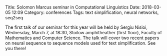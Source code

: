 Title: Solomon Marcus seminar in Computational Linguistics
Date: 2018-03-05 12:09
Category: conferences
Tags: text simplification, neural networks, seq2seq


The first talk of our seminar for this year will be held by Sergiu Nisioi, Wednesday, March 7, at 18:30, Stoilow amphitheather (first floor), Faculty of Mathematics and Computer Science. The talk will cover two recent papers on neural sequence to sequence models used for text simplification. See you there!

